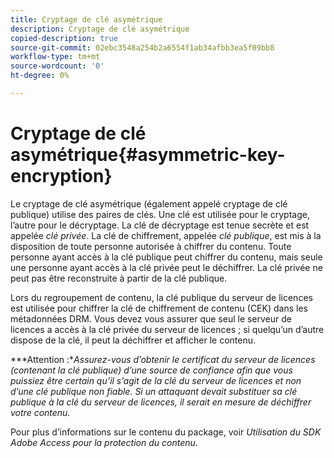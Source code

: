 ```yaml
---
title: Cryptage de clé asymétrique
description: Cryptage de clé asymétrique
copied-description: true
source-git-commit: 02ebc3548a254b2a6554f1ab34afbb3ea5f09bb8
workflow-type: tm+mt
source-wordcount: '0'
ht-degree: 0%

---
```


# Cryptage de clé asymétrique{#asymmetric-key-encryption}

Le cryptage de clé asymétrique (également appelé cryptage de clé publique) utilise des paires de clés. Une clé est utilisée pour le cryptage, l’autre pour le décryptage. La clé de décryptage est tenue secrète et est appelée *clé privée*. La clé de chiffrement, appelée *clé publique*, est mis à la disposition de toute personne autorisée à chiffrer du contenu. Toute personne ayant accès à la clé publique peut chiffrer du contenu, mais seule une personne ayant accès à la clé privée peut le déchiffrer. La clé privée ne peut pas être reconstruite à partir de la clé publique.

Lors du regroupement de contenu, la clé publique du serveur de licences est utilisée pour chiffrer la clé de chiffrement de contenu (CEK) dans les métadonnées DRM. Vous devez vous assurer que seul le serveur de licences a accès à la clé privée du serveur de licences ; si quelqu’un d’autre dispose de la clé, il peut la déchiffrer et afficher le contenu.

***Attention :**Assurez-vous d’obtenir le certificat du serveur de licences (contenant la clé publique) d’une source de confiance afin que vous puissiez être certain qu’il s’agit de la clé du serveur de licences et non d’une clé publique non fiable. Si un attaquant devait substituer sa clé publique à la clé du serveur de licences, il serait en mesure de déchiffrer votre contenu.*

Pour plus d’informations sur le contenu du package, voir *Utilisation du SDK Adobe Access pour la protection du contenu*.
